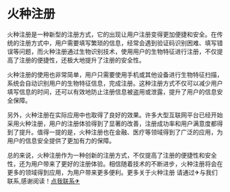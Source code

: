 # 火种注册

火种注册是一种新型的注册方式，它的出现让用户注册变得更加便捷和安全。在传统的注册方式中，用户需要填写繁琐的信息，经常会遇到验证码识别困难、填写错误等问题，而火种注册通过生物识别技术，使用用户的生物特征进行注册，不仅提高了注册的便捷性，还极大地提升了注册的安全性。

火种注册的使用也非常简单，用户只需要使用手机或其他设备进行生物特征扫描，系统会自动识别用户的生物特征信息，完成注册。这种注册方式不仅可以减少用户填写信息的时间，还可以有效地防止注册信息被盗用或泄露，提升了用户的信息安全保障。

另外，火种注册在实际应用中也取得了良好的效果。许多大型互联网平台已经开始采用火种注册，用户的注册体验得到了显著的改善，注册成功率和用户满意度都得到了提升。值得一提的是，火种注册也在金融、医疗等领域得到了广泛的应用，为用户的信息安全提供了更加有力的保障。

总的来说，火种注册作为一种创新的注册方式，不仅提高了注册的便捷性和安全性，还为用户带来了更好的注册体验。相信随着技术的不断进步，火种注册将会在更多的领域得到应用，为用户带来更多便利。更多关于火种注册 请通过✈与我们联系,感谢阅读！[点我联系✈](https://file.k02.cc)